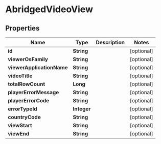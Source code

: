 

# AbridgedVideoView

## Properties

Name | Type | Description | Notes
------------ | ------------- | ------------- | -------------
**id** | **String** |  |  [optional]
**viewerOsFamily** | **String** |  |  [optional]
**viewerApplicationName** | **String** |  |  [optional]
**videoTitle** | **String** |  |  [optional]
**totalRowCount** | **Long** |  |  [optional]
**playerErrorMessage** | **String** |  |  [optional]
**playerErrorCode** | **String** |  |  [optional]
**errorTypeId** | **Integer** |  |  [optional]
**countryCode** | **String** |  |  [optional]
**viewStart** | **String** |  |  [optional]
**viewEnd** | **String** |  |  [optional]



